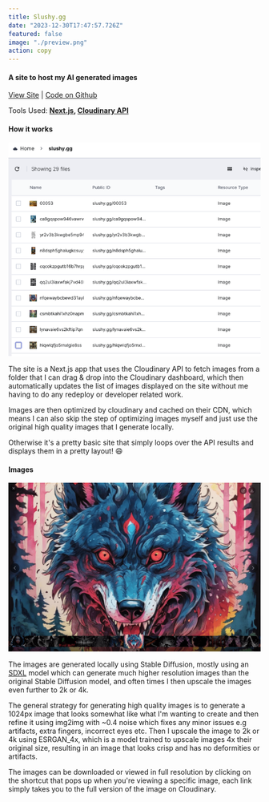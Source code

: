 ```yaml
---
title: Slushy.gg
date: "2023-12-30T17:47:57.726Z"
featured: false
image: "./preview.png"
action: copy
---
```


#### A site to host my AI generated images

[View Site](https://www.slushy.gg) | [Code on Github](https://github.com/SPDUK/www.slushy.gg)


Tools Used: **[Next.js](https://nextjs.org/), [Cloudinary API](https://cloudinary.com/)**


#### How it works

![](./cloudinary.jpg)


The site is a Next.js app that uses the Cloudinary API to fetch images from a folder that I can drag & drop into the Cloudinary dashboard, which then automatically updates the list of images displayed on the site without me having to do any redeploy or developer related work.

Images are then optimized by cloudinary and cached on their CDN, which means I can also skip the step of optimizing images myself and just use the original high quality images that I generate locally.

Otherwise it's a pretty basic site that simply loops over the API results and displays them in a pretty layout! 😄

#### Images

![](./carousel.png)


The images are generated locally using Stable Diffusion, mostly using an [SDXL](https://stablediffusionxl.com/) model which can generate much higher resolution images than the original Stable Diffusion model, and often times I then upscale the images even further to 2k or 4k. 

The general strategy for generating high quality images is to generate a 1024px image that looks somewhat like what I'm wanting to create and then refine it using img2img with ~0.4 noise which fixes any minor issues e.g artifacts, extra fingers, incorrect eyes etc. Then I upscale the image to 2k or 4k using ESRGAN_4x, which is a model trained to upscale images 4x their original size, resulting in an image that looks crisp and has no deformities or artifacts.

The images can be downloaded or viewed in full resolution by clicking on the shortcut that pops up when you're viewing a specific image, each link simply takes you to the full version of the image on Cloudinary. 



